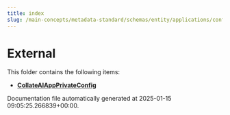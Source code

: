 ```yaml
---
title: index
slug: /main-concepts/metadata-standard/schemas/entity/applications/configuration/private/external
---
```


# External

This folder contains the following items:

- [**CollateAIAppPrivateConfig**](/main-concepts/metadata-standard/schemas/entity/applications/configuration/private/external/collateaiappprivateconfig)


Documentation file automatically generated at 2025-01-15 09:05:25.266839+00:00.
